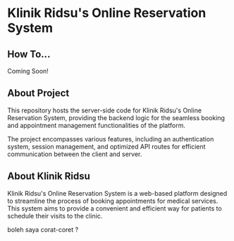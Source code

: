 # Klinik Ridsu's Online Reservation System

## How To...
Coming Soon!

## About Project
This repository hosts the server-side code for Klinik Ridsu's Online Reservation System, providing the backend logic for the seamless booking and appointment management functionalities of the platform.

The project encompasses various features, including an authentication system, session management, and optimized API routes for efficient communication between the client and server.

## About Klinik Ridsu
Klinik Ridsu's Online Reservation System is a web-based platform designed to streamline the process of booking appointments for medical services. This system aims to provide a convenient and efficient way for patients to schedule their visits to the clinic.

boleh saya corat-coret ?
